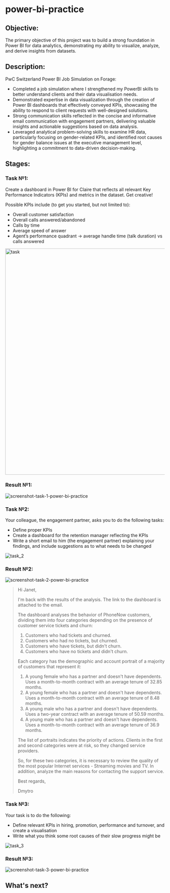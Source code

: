 # power-bi-practice

## Objective:
The primary objective of this project was to build a strong foundation in Power BI for data analytics, demonstrating my ability to visualize, analyze, and derive insights from datasets.

## Description:

PwC Switzerland Power BI Job Simulation on Forage:

 - Completed a job simulation where I strengthened my PowerBI skills to better understand clients and their data visualisation needs.
 - Demonstrated expertise in data visualization through the creation of Power BI dashboards that effectively conveyed KPIs, showcasing the ability to respond to client requests with well-designed solutions.
 - Strong communication skills reflected in the concise and informative email communication with engagement partners, delivering valuable insights and actionable suggestions based on data analysis.
 - Leveraged analytical problem-solving skills to examine HR data, particularly focusing on gender-related KPIs, and identified root causes for gender balance issues at the executive management level, highlighting a commitment to data-driven decision-making.

## Stages:

### Task №1:

Create a dashboard in Power BI for Claire that reflects all relevant Key Performance Indicators (KPIs) and metrics in the dataset. Get creative! 

Possible KPIs include (to get you started, but not limited to):

- Overall customer satisfaction
- Overall calls answered/abandoned
- Calls by time
- Average speed of answer
- Agent’s performance quadrant → average handle time (talk duration) vs calls answered
  
<img width="715" alt="task" src="https://github.com/user-attachments/assets/334d82cc-ed70-4ea3-b61e-601a69889447"/>

### Result №1:



![screenshot-task-1-power-bi-practice](https://github.com/user-attachments/assets/92aaf657-a17b-46d7-a184-9c28a830ad05)

### Task №2:

Your colleague, the engagement partner, asks you to do the following tasks:
- Define proper KPIs
- Create a dashboard for the retention manager reflecting the KPIs
- Write a short email to him (the engagement partner) explaining your findings, and include suggestions as to what needs to be changed
  
![task_2](https://github.com/user-attachments/assets/66aa7c24-386d-47d3-b751-064363f2c23d)

### Result №2:



![screenshot-task-2-power-bi-practice](https://github.com/user-attachments/assets/f816e263-e967-41e6-bd78-f9c7ca6ec498)

> Hi Janet,
>
> I'm back with the results of the analysis. The link to the dashboard is attached to the email.
>
> The dashboard analyses the behavior of PhoneNow customers, dividing them into four categories depending on the presence of customer service tickets and churn:
> 1. Customers who had tickets and churned.
> 2. Customers who had no tickets, but churned.
> 3. Customers who have tickets, but didn't churn.
> 4. Customers who have no tickets and didn't churn.
> 
> Each category has the demographic and account portrait of a majority of customers that represent it:
>
> 1. A young female who has a partner and doesn't have dependents. Uses a month-to-month contract with an average tenure of 32.85 months.
> 2. A young female who has a partner and doesn't have dependents. Uses a month-to-month contract with an average tenure of 8.48 months.
> 3. A young male who has a partner and doesn't have dependents. Uses a two-year contract with an average tenure of 50.59 months.
> 4. A young male who has a partner and doesn't have dependents. Uses a month-to-month contract with an average tenure of 36.9 months.
>   
> The list of portraits indicates the priority of actions. Clients in the first and second categories were at risk, so they changed service providers.
>
> So, for these two categories, it is necessary to review the quality of the most popular Internet services - Streaming movies and TV. In addition, analyze the main reasons for contacting the support service.
>
> Best regards,
>
> Dmytro

### Task №3:

Your task is to do the following:
- Define relevant KPIs in hiring, promotion, performance and turnover, and create a visualisation
- Write what you think some root causes of their slow progress might be

![task_3](https://github.com/user-attachments/assets/8d94c284-3d31-4dbf-a9d1-7fca1362c9f2)

### Result №3:
![screenshot-task-3-power-bi-practice](https://github.com/user-attachments/assets/8353163c-b325-4d39-9939-b92651a1e669)

## What's next?
